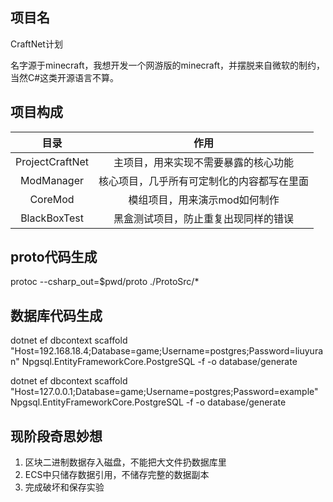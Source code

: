 ﻿项目名
--
CraftNet计划

名字源于minecraft，我想开发一个网游版的minecraft，并摆脱来自微软的制约，当然C#这类开源语言不算。

项目构成
--

|       目录        |          作用           |
|:---------------:|:---------------------:|
| ProjectCraftNet |  主项目，用来实现不需要暴露的核心功能   |
|   ModManager    | 核心项目，几乎所有可定制化的内容都写在里面 |
|     CoreMod     |   模组项目，用来演示mod如何制作    |
|  BlackBoxTest   |  黑盒测试项目，防止重复出现同样的错误   |

proto代码生成
--
protoc --csharp_out=$pwd/proto ./ProtoSrc/*

数据库代码生成
--
dotnet ef dbcontext scaffold "Host=192.168.18.4;Database=game;Username=postgres;Password=liuyuran" Npgsql.EntityFrameworkCore.PostgreSQL -f -o database/generate

dotnet ef dbcontext scaffold "Host=127.0.0.1;Database=game;Username=postgres;Password=example" Npgsql.EntityFrameworkCore.PostgreSQL -f -o database/generate

现阶段奇思妙想
--
1. 区块二进制数据存入磁盘，不能把大文件扔数据库里
2. ECS中只储存数据引用，不储存完整的数据副本
3. 完成破坏和保存实验

